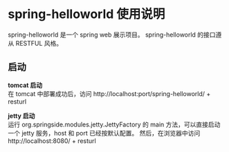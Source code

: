 # spring-helloworld 使用说明
spring-helloworld 是一个 spring web 展示项目。
spring-helloworld 的接口遵从 RESTFUL 风格。

## 启动
**tomcat 启动**  
在 tomcat 中部署成功后，访问 http://localhost:port/spring-helloworld/ + resturl

**jetty 启动**  
运行 org.springside.modules.jetty.JettyFactory 的 main 方法，可以直接启动一个 jetty 服务，host 和 port 已经按默认配置。
然后，在浏览器中访问 http://localhost:8080/ + resturl
